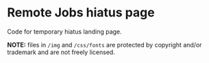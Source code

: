 Remote Jobs hiatus page
===========

Code for temporary hiatus landing page.

**NOTE:** files in `/img` and `/css/fonts` are protected by copyright and/or trademark and are not freely licensed.
